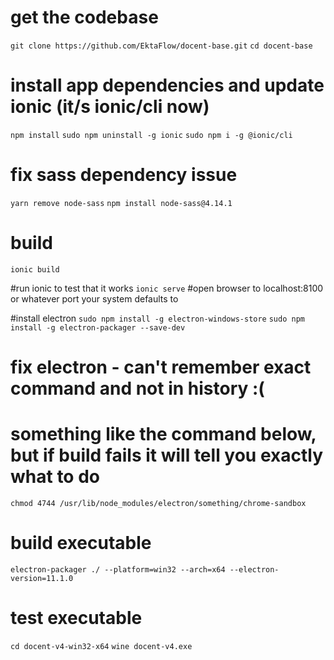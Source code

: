 # get the codebase
`git clone https://github.com/EktaFlow/docent-base.git`
`cd docent-base`

# install app dependencies and update ionic (it/s ionic/cli now)
`npm install`
`sudo npm uninstall -g ionic`
`sudo npm i -g @ionic/cli`

# fix sass dependency issue
`yarn remove node-sass`
`npm install node-sass@4.14.1`

# build
`ionic build`

#run ionic to test that it works
`ionic serve` #open browser to localhost:8100 or whatever port your system defaults to

#install electron
`sudo npm install -g electron-windows-store`
`sudo npm install -g electron-packager --save-dev`

# fix electron - can't remember exact command and not in history :(
# something like the command below, but if build fails it will tell you exactly what to do
`chmod 4744 /usr/lib/node_modules/electron/something/chrome-sandbox`

# build executable
`electron-packager ./ --platform=win32 --arch=x64 --electron-version=11.1.0`

# test executable
`cd docent-v4-win32-x64`
`wine docent-v4.exe`
